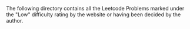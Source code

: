 The following directory contains all the Leetcode Problems
marked under the "Low" difficulty rating by the website or
having been decided by the author. 

